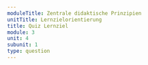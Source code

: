 ```yaml
---
moduleTitle: Zentrale didaktische Prinzipien
unitTitle: Lernzielorientierung
title: Quiz Lernziel
module: 3
unit: 4
subunit: 1
type: question
---
```



<multiplechoice question="Welches dieser Lernziele sind schlecht formuliert? 3 Antworten."></multiplechoice>